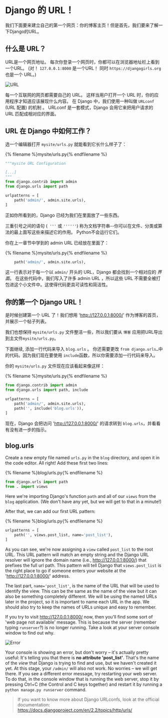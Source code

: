 # Django 的 URL！

我们下面要来建立自己的第一个网页：你的博客主页！但是首先，我们要来了解一下Django的URL。

## 什么是 URL？

URL是一个网页地址。 每次你登录一个网页时，你都可以在浏览器地址栏上看到一个URL。 (对！ `127.0.0.1:8000` 是一个URL！ 同时 `https://djangogirls.org` 也是一个 URL。)

![URL](images/url.png)

每一个互联网的网页都需要自己的 URL。 这样当用户打开一个 URL 时，你的应用程序才知道应该展现什么内容。 在 Django 中，我们使用一种叫做 `URLconf` (URL 配置) 的机制 。 URLconf 是一套模式，Django 会用它来把用户请求的 URL 匹配成相对应的界面。

## URL 在 Django 中如何工作？

选一个编辑器打开 `mysite/urls.py` 就能看到它长什么样子了：

{% filename %}mysite/urls.py{% endfilename %}

```python
"""mysite URL Configuration

[...]
"""
from django.contrib import admin
from django.urls import path

urlpatterns = [
    path('admin/', admin.site.urls),
]
```

正如你所看到的，Django 已经为我们在里面放了一些东西。

三重引号之间的语句 (` '''` 或 `''''''`) 称为文档字符串--你可以在文件、分类或算法的最上面写这些来描述它的作用。 Python不会运行它们。

你在上一章节中学到的 admin URL 已经放在里面了：

{% filename %}mysite/urls.py{% endfilename %}

```python
    path('admin/', admin.site.urls),
```

这一行表示对于每一个以 `admin/` 开头的 URL，Django 都会找到一个相对应的 *界面*。 在这些代码中，我们写入了许多 admin URL ，所以这些 URL 不需要全被打包进这个小文件中。这使得代码更具可读性和简洁性。

## 你的第一个 Django URL！

是时候创建第一个 URL 了！我们想用 'http://127.0.0.1:8000/' 作为博客的首页，并展示一个帖子列表。

我们也想保持 `mysite/urls.py` 文件整洁一些，所以我们要从 `博客` 应用把URL导出到主文件`mysite/urls.py`。

下面继续, 添加一行代码来导入 `blog.urls` 。 你还需要更改 `from django.urls…`中的代码。因为我们现在要使用 `include`函数，所以你需要添加一行代码来导入。

你的 `mysite/urls.py` 文件现在应该看起来像这样：

{% filename %}mysite/urls.py{% endfilename %}

```python
from django.contrib import admin
from django.urls import path, include

urlpatterns = [
    path('admin/', admin.site.urls),
    path('', include('blog.urls')),
]
```

现在，Django 会把访问 'http://127.0.0.1:8000/' 的请求转到 `blog.urls`，并看看有没有进一步的指示。

## blog.urls

Create a new empty file named `urls.py` in the `blog` directory, and open it in the code editor. All right! Add these first two lines:

{% filename %}blog/urls.py{% endfilename %}

```python
from django.urls import path
from . import views
```

Here we're importing Django's function `path` and all of our `views` from the `blog` application. (We don't have any yet, but we will get to that in a minute!)

After that, we can add our first URL pattern:

{% filename %}blog/urls.py{% endfilename %}

```python
urlpatterns = [
    path('', views.post_list, name='post_list'),
]
```

As you can see, we're now assigning a `view` called `post_list` to the root URL. This URL pattern will match an empty string and the Django URL resolver will ignore the domain name (i.e., http://127.0.0.1:8000/) that prefixes the full url path. This pattern will tell Django that `views.post_list` is the right place to go if someone enters your website at the 'http://127.0.0.1:8000/' address.

The last part, `name='post_list'`, is the name of the URL that will be used to identify the view. This can be the same as the name of the view but it can also be something completely different. We will be using the named URLs later in the project, so it is important to name each URL in the app. We should also try to keep the names of URLs unique and easy to remember.

If you try to visit http://127.0.0.1:8000/ now, then you'll find some sort of 'web page not available' message. This is because the server (remember typing `runserver`?) is no longer running. Take a look at your server console window to find out why.

![Error](images/error1.png)

Your console is showing an error, but don't worry – it's actually pretty useful: It's telling you that there is **no attribute 'post_list'**. That's the name of the *view* that Django is trying to find and use, but we haven't created it yet. At this stage, your `/admin/` will also not work. No worries – we will get there. If you see a different error message, try restarting your web server. To do that, in the console window that is running the web server, stop it by pressing Ctrl+C (the Control and C keys together) and restart it by running a `python manage.py runserver` command.

> If you want to know more about Django URLconfs, look at the official documentation: https://docs.djangoproject.com/en/2.2/topics/http/urls/